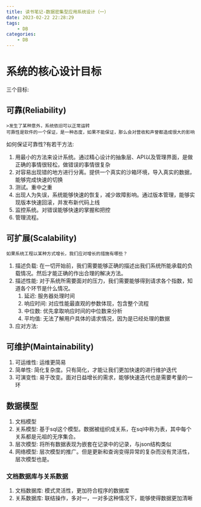 ```yaml
---
title: 读书笔记-数据密集型应用系统设计（一）
date: 2023-02-22 22:28:29
tags:
    - DB
categories:
    - DB
---
```


# 系统的核心设计目标
三个目标:
## 可靠(Reliability)
    >发生了某种意外，系统依旧可以正常运转
    可靠性是软件的一个保证，是一种态度，如果不能保证，那么会对营收和声誉都造成很大的影响

如何保证可靠性?有若干方法:
1. 用最小的方法来设计系统。通过精心设计的抽象层、API以及管理界面，是做正确的事情很轻松，做错误的事情很复杂
2. 对容易出现错的地方进行分离。提供一个真实的沙箱环境，导入真实的数据，能够完成快速的切换
3. 测试。重中之重
4. 出现人为失误，系统能够快速的恢复，减少故障影响。通过版本管理，能够实现版本快速回滚，并发布新代码上线
5. 监控系统。对错误能够快速的掌握和把控
6. 管理流程。

## 可扩展(Scalability)
    如果系统工程以某种方式增长，我们应对增长的措施有哪些？

1. 描述负载: 在一切开始前，我们需要能够正确的描述出我们系统所能承载的负载情况。然后才能正确的作出合理的解决方法。
2. 描述性能: 对于系统所需要面对的压力，我们需要能够得到请求各个指数，知道各个环节是什么情况。
   1. 延迟: 服务器处理时间
   2. 响应时间: 对应性能最直观的参数体现，包含整个流程
   3. 中位数: 优先拿取响应时间的中位数来分析
   4. 平均值: 无法了解用户具体的请求情况，因为是已经处理的数据
3. 应对方法: 

## 可维护(Maintainability)
1. 可运维性: 运维更简易
2. 简单性: 简化复杂度。只有简化，才能让我们更加快速的进行维护迭代
3. 可演变性: 易于改变。面对日益增长的需求，能够快速迭代也是需要考量的一环

## 数据模型
1. 文档模型
2. 关系模型: 基于sql这个模型。数据被组织成关系，在sql中称为表，其中每个关系都是元祖的无序集合。
3. 层次模型: 将所有数据表现为嵌套在记录中的记录，与json结构类似
4. 网络模型: 层次模型的推广。但是更新和查询变得异常的复杂而没有灵活性，层次模型也是。

### 文档数据库与关系数据
1. 文档数据库: 模式灵活性，更加符合程序的数据库
2. 关系数据库: 联结操作，多对一，一对多这种情况下，能够使得数据更加清晰
